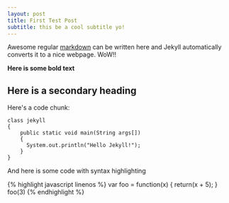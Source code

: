 ```yaml
---
layout: post
title: First Test Post
subtitle: this be a cool subtitle yo!
---
```


Awesome regular [markdown](http://en.wikipedia.org/wiki/Markdown) can be written here and Jekyll automatically converts it to a nice webpage. WoW!!

**Here is some bold text**

## Here is a secondary heading

Here's a code chunk:

~~~
class jekyll
{
    public static void main(String args[])
    {
      System.out.println("Hello Jekyll!");
    }
}

~~~

And here is some code with syntax highlighting

{% highlight javascript linenos %}
var foo = function(x) {
  return(x + 5);
}
foo(3)
{% endhighlight %}
